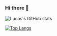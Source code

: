 ### Hi there 👋

![Lucas's GitHub stats](https://github-readme-stats.vercel.app/api?username=LucasLOOT&show_icons=true&theme=cobalt)


[![Top Langs](https://github-readme-stats.vercel.app/api/top-langs/?username=anuraghazra)](https://github.com/anuraghazra/github-readme-stats)
